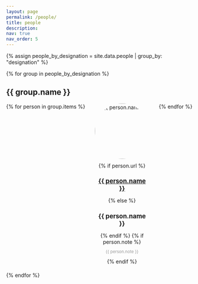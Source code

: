 ```yaml
---
layout: page
permalink: /people/
title: people
description: 
nav: true
nav_order: 5
---
```


<style>
.people-grid {
  display: flex;
  flex-wrap: wrap;
  justify-content: space-between;
}

.person {
  width: calc(33.33% - 20px); /* Adjust the width as needed for the desired number of entries per row */
  margin-bottom: 20px;
  text-align: center;
}

.person-photo {
  width: auto;
  height: 150px;
  border-radius: 50%;
  margin-bottom: 10px;
}

.person-name {
  font-weight: bold;
  font-size: 1.2em; /* Adjust the font size as needed */
}

.person-designation {
  color: #666;
}

.person-note {
  font-size: 0.8em;
  color: #999;
}

</style>


{% assign people_by_designation = site.data.people | group_by: "designation" %}

{% for group in people_by_designation %}
<h2>{{ group.name }}</h2>
<div class="people-grid">
  {% for person in group.items %}
  <div class="person">
    <img src="{{ person.photo }}" alt="{{ person.name }}" class="person-photo">
    <div class="person-info">
      {% if person.url %}
        <h2 class="person-name"><a href="{{ person.url }}">{{ person.name }}</a></h2>
      {% else %}
        <h2 class="person-name">{{ person.name }}</h2>
      {% endif %}
      {% if person.note %}
        <p class="person-note">{{ person.note }}</p>
      {% endif %}
    </div>
  </div>
  {% endfor %}
</div>
{% endfor %}


